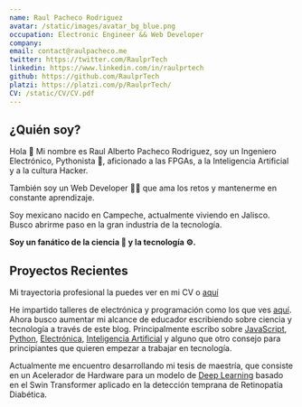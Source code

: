 ```yaml
---
name: Raul Pacheco Rodriguez
avatar: /static/images/avatar_bg_blue.png
occupation: Electronic Engineer && Web Developer
company:
email: contact@raulpacheco.me
twitter: https://twitter.com/RaulprTech
linkedin: https://www.linkedin.com/in/raulprtech
github: https://github.com/RaulprTech
platzi: https://platzi.com/p/RaulprTech/
CV: /static/CV/CV.pdf
---
```


## ¿Quién soy?

Hola 👋 Mi nombre es Raul Alberto Pacheco Rodriguez, soy un Ingeniero Electrónico, Pythonista 🐍, aficionado a las FPGAs, a la Inteligencia Artificial y a la cultura Hacker.

También soy un Web Developer 👨‍💻 que ama los retos y mantenerme en constante aprendizaje.

Soy mexicano nacido en Campeche, actualmente viviendo en Jalisco. Busco abrirme paso en la gran industria de la tecnología.

**Soy un fanático de la ciencia 🧪 y la tecnología ⚙️.**

## Proyectos Recientes

Mi trayectoria profesional la puedes ver en mi CV o [aquí](https://raulpacheco.dev/trajectory)

He impartido talleres de electrónica y programación como los que ves [aquí](https://raulpacheco.dev/workshops). Ahora busco aumentar mi alcance de educador escribiendo sobre ciencia y tecnología a través de este blog. Principalmente escribo sobre [JavaScript](https://raulpacheco.dev/tags/javascript), [Python](https://raulpacheco.dev/tags/python), [Electrónica](https://raulpacheco.dev/tags/electronica), [Inteligencia Artificial](https://raulpacheco.dev/tags/machine-learning) y alguno que otro consejo para principiantes que quieren empezar a trabajar en tecnología.

Actualmente me encuentro desarrollando mi tesis de maestría, que consiste en un Acelerador de Hardware para un modelo de [Deep Learning](https://raulpacheco.dev/tags/deep-learning) basado en el Swin Transformer aplicado en la detección temprana de Retinopatía Diabética.
